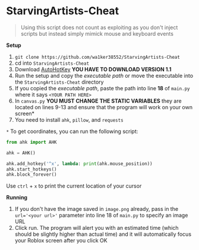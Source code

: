 # StarvingArtists-Cheat

> Using this script does not count as exploiting as you don't inject scripts but instead simply mimick mouse and keyboard events

**Setup**
1. `git clone https://github.com/wa1ker38552/StarvingArtists-Cheat`
2. cd into `StarvingArtists-Cheat`
3. Download [AutoHotKey](https://www.autohotkey.com/) **YOU HAVE TO DOWNLOAD VERSION 1.1**
4. Run the setup and copy the _executable path_ or move the executable into the `StarvingArtists-Cheat` directory
5. If you copied the _executable path_, paste the path into line **18** of `main.py` where it says `<YOUR PATH HERE>`
6. In `canvas.py` **YOU MUST CHANGE THE STATIC VARIABLES** they are located on lines 9-13 and ensure that the program will work on your own screen*
7. You need to install `ahk`, `pillow`, and `requests`
   
`*` To get coordinates, you can run the following script:
```py
from ahk import AHK

ahk = AHK()

ahk.add_hotkey('^x', lambda: print(ahk.mouse_position))
ahk.start_hotkeys()
ahk.block_forever()
```
Use `ctrl` + `x` to print the current location of your cursor

**Running**
1. If you don't have the image saved in `image.png` already, pass in the `url='<your url>'` parameter into line 18 of `main.py` to specify an image URL
2. Click run. The program will alert you with an estimated time (which should be slightly higher than actual time) and it will automatically focus your Roblox screen after you click OK
